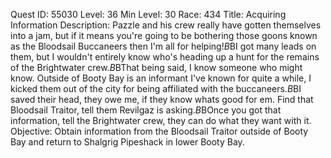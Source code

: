 Quest ID: 55030
Level: 36
Min Level: 30
Race: 434
Title: Acquiring Information
Description: Pazzle and his crew really have gotten themselves into a jam, but if it means you're going to be bothering those goons known as the Bloodsail Buccaneers then I'm all for helping!$B$BI got many leads on them, but I wouldn't entirely know who's heading up a hunt for the remains of the Brightwater crew.$B$BThat being said, I know someone who might know. Outside of Booty Bay is an informant I've known for quite a while, I kicked them out of the city for being affiliated with the buccaneers.$B$BI saved their head, they owe me, if they know whats good for em. Find that Bloodsail Traitor, tell them Revilgaz is asking.$B$BOnce you got that information, tell the Brightwater crew, they can do what they want with it.
Objective: Obtain information from the Bloodsail Traitor outside of Booty Bay and return to Shalgrig Pipeshack in lower Booty Bay.
